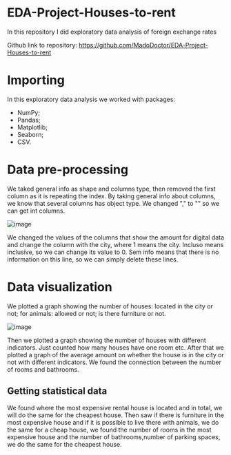 # EDA-Project-Houses-to-rent
In this repository I did exploratory data analysis of foreign exchange rates

Github link to repository: https://github.com/MadoDoctor/EDA-Project-Houses-to-rent

# Importing

In this exploratory data analysis we worked with packages:

* NumPy;
* Pandas;
* Matplotlib;
* Seaborn;
* CSV.

# Data pre-processing

We taked general info as shape and columns type, then removed the first column as it is repeating the index. By taking general info about columns, we know that several columns has object type. We changed "," to "" so we can get int columns. 

![image](https://user-images.githubusercontent.com/74544370/116436291-13fabb00-a86e-11eb-90c5-5993c2d148b2.png)

We changed the values of the columns that show the amount for digital data and change the column with the city, where 1 means the city. Incluso means inclusive, so we can change its value to 0. Sem info means that there is no information on this line, so we can simply delete these lines.

# Data visualization

We plotted a graph showing the number of houses: located in the city or not; for animals: allowed or not; is there furniture or not.

![image](https://user-images.githubusercontent.com/74544370/116437994-d72fc380-a86f-11eb-9e16-cd19a5f1aae6.png)

Then we plotted a graph showing the number of houses with different indicators. Just counted how many houses have one room etc. After that we plotted a graph of the average amount on whether the house is in the city or not with different indicators. We found the connection between the number of rooms and bathrooms.

## Getting statistical data

We found where the most expensive rental house is located and in total, we will do the same for the cheapest house. Then saw if there is furniture in the most expensive house and if it is possible to live there with animals, we do the same for a cheap house, we found the number of rooms in the most expensive house and the number of bathrooms,number of parking spaces, we do the same for the cheapest house.
